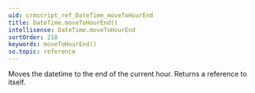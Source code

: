 ```yaml
---
uid: crmscript_ref_DateTime_moveToHourEnd
title: DateTime.moveToHourEnd()
intellisense: DateTime.moveToHourEnd
sortOrder: 218
keywords: moveToHourEnd()
so.topic: reference
---
```


Moves the datetime to the end of the current hour. Returns a reference to itself.


